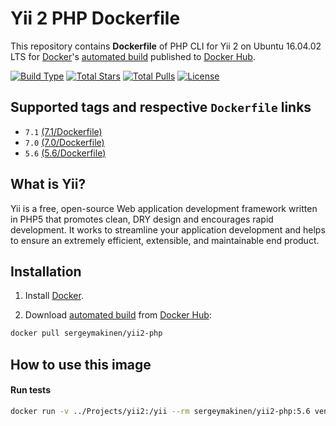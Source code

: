 # Yii 2 PHP Dockerfile

This repository contains **Dockerfile** of PHP CLI for Yii 2 on Ubuntu 16.04.02 LTS for [Docker](https://www.docker.com/)'s [automated build](https://hub.docker.com/r/sergeymakinen/yii2-php/) published to [Docker Hub](https://hub.docker.com/).

[![Build Type](https://img.shields.io/docker/automated/sergeymakinen/yii2-php.svg?style=flat-square)](https://hub.docker.com/r/sergeymakinen/yii2-php/) [![Total Stars](https://img.shields.io/docker/stars/sergeymakinen/yii2-php.svg?style=flat-square)](https://hub.docker.com/r/sergeymakinen/yii2-php/) [![Total Pulls](https://img.shields.io/docker/pulls/sergeymakinen/yii2-php.svg?style=flat-square)](https://hub.docker.com/r/sergeymakinen/yii2-php/) [![License](https://img.shields.io/badge/license-MIT-brightgreen.svg?style=flat-square)](LICENSE)

## Supported tags and respective `Dockerfile` links

* `7.1` [(7.1/Dockerfile)](7.1/Dockerfile)
* `7.0` [(7.0/Dockerfile)](7.0/Dockerfile)
* `5.6` [(5.6/Dockerfile)](5.6/Dockerfile)

## What is Yii?

Yii is a free, open-source Web application development framework written in PHP5 that promotes clean, DRY design and encourages rapid development. It works to streamline your application development and helps to ensure an extremely efficient, extensible, and maintainable end product.

## Installation

1. Install [Docker](https://www.docker.com/).

2. Download [automated build](https://hub.docker.com/r/sergeymakinen/yii2-php/) from [Docker Hub](https://hub.docker.com/): 

```bash
docker pull sergeymakinen/yii2-php
```

## How to use this image

#### Run tests

```bash
docker run -v ../Projects/yii2:/yii --rm sergeymakinen/yii2-php:5.6 vendor/bin/phpunit --group=sqlite --colors=always --verbose
```
